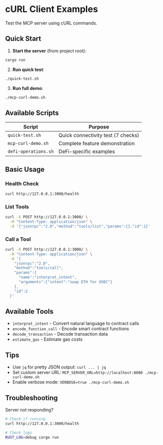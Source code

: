 # cURL Client Examples

Test the MCP server using cURL commands.

## Quick Start

1. **Start the server** (from project root):
```bash
cargo run
```

2. **Run quick test**:
```bash
./quick-test.sh
```

3. **Run full demo**:
```bash
./mcp-curl-demo.sh
```

## Available Scripts

| Script | Purpose |
|--------|---------|
| `quick-test.sh` | Quick connectivity test (7 checks) |
| `mcp-curl-demo.sh` | Complete feature demonstration |
| `defi-operations.sh` | DeFi-specific examples |

## Basic Usage

### Health Check
```bash
curl http://127.0.0.1:3000/health
```

### List Tools
```bash
curl -X POST http://127.0.0.1:3000/ \
  -H "Content-Type: application/json" \
  -d '{"jsonrpc":"2.0","method":"tools/list","params":{},"id":1}'
```

### Call a Tool
```bash
curl -X POST http://127.0.0.1:3000/ \
  -H "Content-Type: application/json" \
  -d '{
    "jsonrpc":"2.0",
    "method":"tools/call",
    "params":{
      "name":"interpret_intent",
      "arguments":{"intent":"swap ETH for USDC"}
    },
    "id":2
  }'
```

## Available Tools

- `interpret_intent` - Convert natural language to contract calls
- `encode_function_call` - Encode smart contract functions
- `decode_transaction` - Decode transaction data
- `estimate_gas` - Estimate gas costs

## Tips

- Use `jq` for pretty JSON output: `curl ... | jq`
- Set custom server URL: `MCP_SERVER_URL=http://localhost:8080 ./mcp-curl-demo.sh`
- Enable verbose mode: `VERBOSE=true ./mcp-curl-demo.sh`

## Troubleshooting

Server not responding?
```bash
# Check if running
curl http://127.0.0.1:3000/health

# Check logs
RUST_LOG=debug cargo run
```